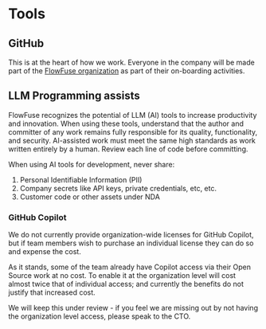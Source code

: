 # Tools

## GitHub

This is at the heart of how we work. Everyone in the company will be made part of
the [FlowFuse organization](https://github.com/FlowFuse) as part of their on-boarding
activities.

## LLM Programming assists

FlowFuse recognizes the potential of LLM (AI) tools to increase productivity and
innovation. When using these tools, understand that the author and committer of
any work remains fully responsible for its quality, functionality, and
security. AI-assisted work must meet the same high standards as work written
entirely by a human. Review each line of code before committing.

When using AI tools for development, never share:
1. Personal Identifiable Information (PII)
2. Company secrets like API keys, private credentials, etc, etc.
3. Customer code or other assets under NDA

### GitHub Copilot

We do not currently provide organization-wide licenses for GitHub Copilot, but if
team members wish to purchase an individual license they can do so and
expense the cost.

As it stands, some of the team already have Copilot access via their Open Source work
at no cost. To enable it at the organization level will cost almost twice that of
individual access; and currently the benefits do not justify that increased cost.

We will keep this under review - if you feel we are missing out by not having
the organization level access, please speak to the CTO.
